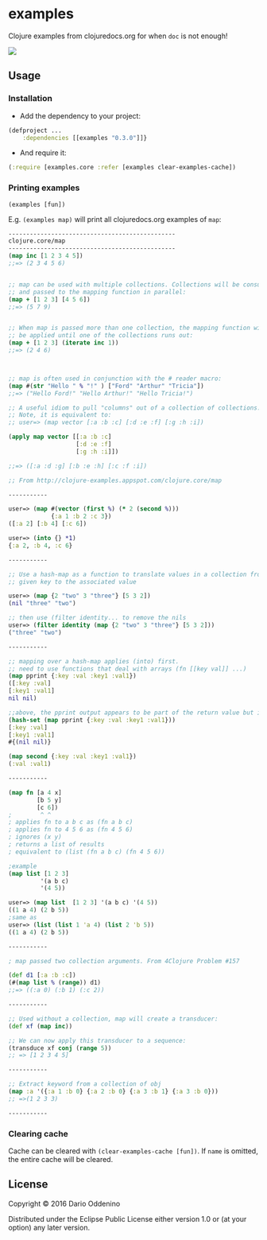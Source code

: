 ﻿# examples

Clojure examples from clojuredocs.org for when `doc` is not enough!

[![](https://clojars.org/examples/latest-version.svg)](https://clojars.org/examples)

## Usage

### Installation

- Add the dependency to your project:
```clojure
(defproject ...
    :dependencies [[examples "0.3.0"]]}
```
- And require it:
```clojure
(:require [examples.core :refer [examples clear-examples-cache])
```

### Printing examples 

`(examples [fun])`

E.g. `(examples map)` will print all clojuredocs.org examples of `map`:

```clojure
-----------------------------------------------
clojure.core/map
-----------------------------------------------
(map inc [1 2 3 4 5])
;;=> (2 3 4 5 6)


;; map can be used with multiple collections. Collections will be consumed
;; and passed to the mapping function in parallel:
(map + [1 2 3] [4 5 6])
;;=> (5 7 9)


;; When map is passed more than one collection, the mapping function will
;; be applied until one of the collections runs out:
(map + [1 2 3] (iterate inc 1))
;;=> (2 4 6)



;; map is often used in conjunction with the # reader macro:
(map #(str "Hello " % "!" ) ["Ford" "Arthur" "Tricia"])
;;=> ("Hello Ford!" "Hello Arthur!" "Hello Tricia!")

;; A useful idiom to pull "columns" out of a collection of collections. 
;; Note, it is equivalent to:
;; user=> (map vector [:a :b :c] [:d :e :f] [:g :h :i])

(apply map vector [[:a :b :c]
                   [:d :e :f]
                   [:g :h :i]])

;;=> ([:a :d :g] [:b :e :h] [:c :f :i])

;; From http://clojure-examples.appspot.com/clojure.core/map

-----------

user=> (map #(vector (first %) (* 2 (second %)))
            {:a 1 :b 2 :c 3})
([:a 2] [:b 4] [:c 6])

user=> (into {} *1)
{:a 2, :b 4, :c 6}

-----------

;; Use a hash-map as a function to translate values in a collection from the 
;; given key to the associated value

user=> (map {2 "two" 3 "three"} [5 3 2])
(nil "three" "two")

;; then use (filter identity... to remove the nils
user=> (filter identity (map {2 "two" 3 "three"} [5 3 2]))
("three" "two")

-----------

;; mapping over a hash-map applies (into) first. 
;; need to use functions that deal with arrays (fn [[key val]] ...)
(map pprint {:key :val :key1 :val1})
([:key :val]
[:key1 :val1]
nil nil)

;;above, the pprint output appears to be part of the return value but it's not:
(hash-set (map pprint {:key :val :key1 :val1}))
[:key :val]
[:key1 :val1]
#{(nil nil)}

(map second {:key :val :key1 :val1})
(:val :val1)

-----------

(map fn [a 4 x]
        [b 5 y]
        [c 6])    
;        ^ ^
; applies fn to a b c as (fn a b c)
; applies fn to 4 5 6 as (fn 4 5 6)
; ignores (x y)
; returns a list of results
; equivalent to (list (fn a b c) (fn 4 5 6))

;example
(map list [1 2 3]
         '(a b c)
         '(4 5))

user=> (map list  [1 2 3] '(a b c) '(4 5))
((1 a 4) (2 b 5))
;same as
user=> (list (list 1 'a 4) (list 2 'b 5))
((1 a 4) (2 b 5))

-----------

; map passed two collection arguments. From 4Clojure Problem #157

(def d1 [:a :b :c])
(#(map list % (range)) d1)
;;=> ((:a 0) (:b 1) (:c 2))

-----------

;; Used without a collection, map will create a transducer:
(def xf (map inc))

;; We can now apply this transducer to a sequence:
(transduce xf conj (range 5))
;; => [1 2 3 4 5]

-----------

;; Extract keyword from a collection of obj
(map :a '({:a 1 :b 0} {:a 2 :b 0} {:a 3 :b 1} {:a 3 :b 0}))
;; =>(1 2 3 3)

-----------
```

### Clearing cache

Cache can be cleared with `(clear-examples-cache [fun])`.
If `name` is omitted, the entire cache will be cleared.

## License

Copyright © 2016 Dario Oddenino

Distributed under the Eclipse Public License either version 1.0 or (at
your option) any later version.
